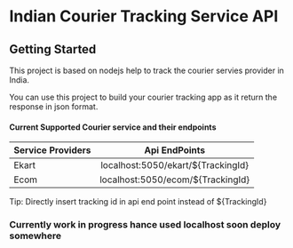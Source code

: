# Indian Courier Tracking Service API 

## Getting Started

This project is based on nodejs help to track the courier servies provider in India.

You can use this project to build your courier tracking app as it return the response in json format.


#### Current Supported Courier service and their endpoints

| Service Providers | Api EndPoints                      |
| :---              |     :---:                          |
| Ekart             | localhost:5050/ekart/${TrackingId} |
| Ecom              | localhost:5050/ecom/${TrackingId}  | 

Tip: Directly insert tracking id in api end point instead of ${TrackingId}

### Currently work in progress hance used localhost soon deploy somewhere
